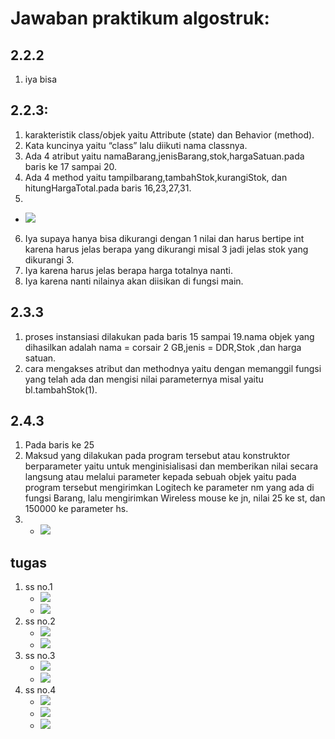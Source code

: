 # Jawaban praktikum algostruk:
## 2.2.2
1.  iya bisa
## 2.2.3: 
1.	karakteristik class/objek  yaitu Attribute (state) dan Behavior (method).
2.	Kata kuncinya yaitu “class” lalu diikuti nama classnya.
3.	Ada 4 atribut yaitu namaBarang,jenisBarang,stok,hargaSatuan.pada baris ke 17 sampai 20.
4.	Ada 4 method yaitu tampilbarang,tambahStok,kurangiStok, dan hitungHargaTotal.pada baris 16,23,27,31.
5. 
* <img src="./ss/modifikasi5.jpeg">	
6.	Iya supaya hanya bisa dikurangi dengan 1 nilai dan harus bertipe int karena harus jelas berapa yang dikurangi misal 3 jadi jelas stok yang dikurangi 3.
7.	Iya karena harus jelas berapa harga totalnya nanti.
8.	Iya karena nanti nilainya akan diisikan di fungsi main.
## 2.3.3
1. proses instansiasi dilakukan pada baris 15 sampai 19.nama objek yang dihasilkan adalah 
nama = corsair 2 GB,jenis = DDR,Stok ,dan harga satuan.
2. cara mengakses atribut dan methodnya yaitu dengan memanggil fungsi yang telah ada dan mengisi nilai parameternya misal yaitu bl.tambahStok(1).
## 2.4.3
1.	Pada baris ke 25
2.	Maksud yang dilakukan pada program tersebut atau konstruktor berparameter yaitu untuk menginisialisasi dan memberikan nilai secara langsung atau melalui parameter kepada sebuah objek yaitu pada program tersebut mengirimkan Logitech ke parameter nm yang ada di fungsi Barang, lalu mengirimkan Wireless mouse ke jn, nilai 25 ke st, dan 150000 ke parameter hs.
3.  * <img src="./ss/modifikasino3.jpeg">

## tugas 
1. ss no.1
    * <img src="./ss/tugas1_code.png">
    * <img src="./ss/tugas1_output.png">
2.  ss no.2
    * <img src="./ss/tugas2_code.png">
    * <img src="./ss/tugas2_output.png">
3. ss no.3
    * <img src="./ss/tugas3_code.png">
    * <img src="./ss/tugas3_output.png">
4.  ss no.4
    * <img src="./ss/tugas4_main.png">
    * <img src="./ss/tugas4_main1.png">
    * <img src="./ss/tugas4_output.png">

